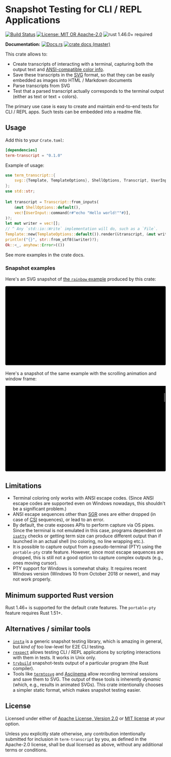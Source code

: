 # Snapshot Testing for CLI / REPL Applications

[![Build Status](https://github.com/slowli/term-transcript/workflows/Rust/badge.svg?branch=master)](https://github.com/slowli/term-transcript/actions)
[![License: MIT OR Apache-2.0](https://img.shields.io/badge/License-MIT%2FApache--2.0-blue)](https://github.com/slowli/term-transcript#license)
![rust 1.46.0+ required](https://img.shields.io/badge/rust-1.46.0+-blue.svg?label=Required%20Rust)

**Documentation:** [![Docs.rs](https://docs.rs/term-transcript/badge.svg)](https://docs.rs/term-transcript/)
[![crate docs (master)](https://img.shields.io/badge/master-yellow.svg?label=docs)](https://slowli.github.io/term-transcript/term_transcript/)

This crate allows to:

- Create transcripts of interacting with a terminal, capturing both the output text
  and [ANSI-compatible color info][SGR].
- Save these transcripts in the [SVG] format, so that they can be easily embedded as images
  into HTML / Markdown documents
- Parse transcripts from SVG
- Test that a parsed transcript actually corresponds to the terminal output (either as text
  or text + colors).

The primary use case is easy to create and maintain end-to-end tests for CLI / REPL apps.
Such tests can be embedded into a readme file.

## Usage

Add this to your `Crate.toml`:

```toml
[dependencies]
term-transcript = "0.1.0"
```

Example of usage:

```rust
use term_transcript::{
    svg::{Template, TemplateOptions}, ShellOptions, Transcript, UserInput,
};
use std::str;

let transcript = Transcript::from_inputs(
    &mut ShellOptions::default(),
    vec![UserInput::command(r#"echo "Hello world!""#)],
)?;
let mut writer = vec![];
// ^ Any `std::io::Write` implementation will do, such as a `File`.
Template::new(TemplateOptions::default()).render(&transcript, &mut writer)?;
println!("{}", str::from_utf8(&writer)?);
Ok::<_, anyhow::Error>(())
```

See more examples in the crate docs.

### Snapshot examples

Here's an SVG snapshot of [the `rainbow` example](e2e-tests/rainbow)
produced by this crate:

![Snapshot of rainbow example](examples/rainbow.svg)

Here's a snapshot of the same example with the scrolling animation and window frame:

![Animated snapshot of rainbow example](examples/animated.svg)

## Limitations

- Terminal coloring only works with ANSI escape codes. (Since ANSI escape codes
  are supported even on Windows nowadays, this shouldn't be a significant problem.)
- ANSI escape sequences other than [SGR] ones are either dropped (in case of [CSI] sequences),
  or lead to an error.
- By default, the crate exposes APIs to perform capture via OS pipes.
  Since the terminal is not emulated in this case, programs dependent on [`isatty`] checks
  or getting term size can produce different output than if launched in an actual shell
  (no coloring, no line wrapping etc.).
- It is possible to capture output from a pseudo-terminal (PTY) using the `portable-pty`
  crate feature. However, since most escape sequences are dropped, this is still not a good
  option to capture complex outputs (e.g., ones moving cursor).
- PTY support for Windows is somewhat shaky. It requires recent Windows version (Windows 10
  from October 2018 or newer), and may not work properly.

## Minimum supported Rust version

Rust 1.46+ is supported for the default crate features. The `portable-pty` feature requires
Rust 1.51+.

## Alternatives / similar tools

- [`insta`](https://crates.io/crates/insta) is a generic snapshot testing library, which
  is amazing in general, but *kind of* too low-level for E2E CLI testing.
- [`rexpect`](https://crates.io/crates/rexpect) allows testing CLI / REPL applications
  by scripting interactions with them in tests. It works in Unix only.
- [`trybuild`](https://crates.io/crates/trybuild) snapshot-tests output
  of a particular program (the Rust compiler).
- Tools like [`termtosvg`](https://github.com/nbedos/termtosvg) and
  [Asciinema](https://asciinema.org/) allow recording terminal sessions and save them to SVG.
  The output of these tools is inherently *dynamic* (which, e.g., results in animated SVGs).
  This crate intentionally chooses a simpler static format, which makes snapshot testing easier.

## License

Licensed under either of [Apache License, Version 2.0](LICENSE-APACHE)
or [MIT license](LICENSE-MIT) at your option.

Unless you explicitly state otherwise, any contribution intentionally submitted
for inclusion in `term-transcript` by you, as defined in the Apache-2.0 license,
shall be dual licensed as above, without any additional terms or conditions.

[SVG]: https://developer.mozilla.org/en-US/docs/Web/SVG
[SGR]: https://en.wikipedia.org/wiki/ANSI_escape_code#SGR
[CSI]: https://en.wikipedia.org/wiki/ANSI_escape_code#CSI_(Control_Sequence_Introducer)_sequences
[`isatty`]: https://man7.org/linux/man-pages/man3/isatty.3.html
